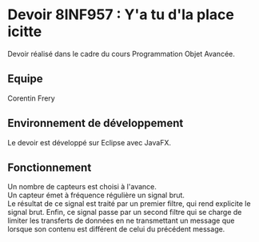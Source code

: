 # Devoir 8INF957 : Y'a tu d'la place icitte

Devoir réalisé dans le cadre du cours Programmation Objet Avancée.

## Equipe

Corentin Frery

## Environnement de développement

Le devoir est développé sur Eclipse avec JavaFX.

## Fonctionnement

Un nombre de capteurs est choisi à l'avance.  
Un capteur émet à fréquence régulière un signal brut.  
Le résultat de ce signal est traité par un premier filtre, qui rend explicite le signal brut. Enfin, ce signal passe par un second filtre qui se charge de limiter les transferts de données en ne transmettant un message que lorsque son contenu est différent de celui du précédent message.
